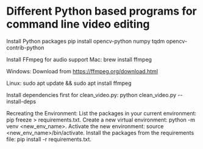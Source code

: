 # Different Python based programs for command line video editing

Install Python packages
pip install opencv-python numpy tqdm opencv-contrib-python

Install FFmpeg for audio support
Mac:
brew install ffmpeg

Windows:
Download from https://ffmpeg.org/download.html

Linux:
sudo apt update && sudo apt install ffmpeg

Install dependencies first for clean_video.py:
python clean_video.py --install-deps

Recreating the Environment:
List the packages in your current environment: pip freeze > requirements.txt.
Create a new virtual environment: python -m venv <new_env_name>.
Activate the new environment: source <new_env_name>/bin/activate.
Install the packages from the requirements file: pip install -r requirements.txt.
